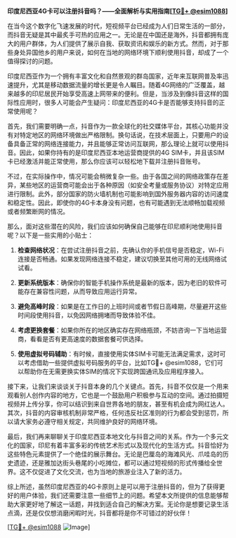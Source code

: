 **印度尼西亚4G卡可以注册抖音吗？——全面解析与实用指南[[TG💪+ @esim1088](https://t.me/s/esim1088)]**

在当今这个数字化飞速发展的时代，短视频平台已经成为人们日常生活的一部分，而抖音无疑是其中最炙手可热的应用之一。无论是在中国还是海外，抖音都拥有庞大的用户群体，为人们提供了展示自我、获取资讯和娱乐的新方式。然而，对于那些身处异国他乡的用户来说，如何在当地的网络环境下顺利使用抖音，却成了一个值得探讨的问题。

印度尼西亚作为一个拥有丰富文化和自然景观的群岛国家，近年来互联网普及率迅速提升，尤其是移动数据流量的增长更是令人瞩目。随着4G网络的广泛覆盖，越来越多的印尼居民开始享受高速上网带来的便利。但是，当涉及到像抖音这样的国际性应用时，很多人可能会产生疑问：印度尼西亚的4G卡是否能够支持抖音的正常使用呢？

首先，我们需要明确一点，抖音作为一款全球化的社交媒体平台，其核心功能并没有对特定地区的网络环境做出严格限制。换句话说，在技术层面上，只要用户的设备具备正常的网络连接能力，并且能够正常访问互联网，那么理论上就可以使用抖音。因此，如果你持有的是印度尼西亚本地运营商提供的4G SIM卡，并且该SIM卡已经激活并能正常使用，那么你应该可以轻松地下载并注册抖音账号。

不过，在实际操作中，情况可能会稍微复杂一些。由于各国之间的网络政策存在差异，某些地区的运营商可能会出于各种原因（如安全考量或服务协议）对特定应用进行限制。此外，部分国家的防火墙机制也可能影响到国外服务器内容的访问速度和稳定性。因此，即使你的4G卡本身没有问题，也有可能遇到无法顺畅加载视频或者频繁断网的情况。

那么，面对这些潜在的风险，我们应该如何确保自己能够在印尼顺利地使用抖音呢？以下是一些实用的小贴士：

1. **检查网络状况**：在尝试注册抖音之前，先确认你的手机信号是否稳定，Wi-Fi连接是否畅通。如果发现网络连接不稳定，建议切换至其他可用的无线网络试试看。

2. **更新系统版本**：确保你的智能手机操作系统是最新的版本，因为老旧的软件可能存在兼容性问题，从而导致应用运行异常。

3. **避免高峰时段**：如果是在工作日的上班时间或者节假日高峰期，尽量避开这些时间段使用抖音，以免因网络拥堵而导致体验不佳。

4. **考虑更换套餐**：如果你所在的地区确实存在网络瓶颈，不妨咨询一下当地运营商，看看是否有更高速度的数据套餐可供选择。

5. **使用虚拟号码辅助**：有时候，直接使用实体SIM卡可能无法满足需求，这时可以考虑借助一些提供虚拟号码服务的平台，比如TG💪+ @esim1088，它们可以帮助你在无需更换实体SIM的情况下实现跨国通讯及应用程序接入。

接下来，让我们来谈谈关于抖音本身的几个关键点。首先，抖音不仅仅是一个用来观看别人创作内容的地方，它也是一个鼓励用户积极参与互动的空间。通过拍摄短视频并上传分享，你可以结识到来自世界各地的朋友，甚至有机会成为网红达人。其次，抖音的内容审核机制非常严格，任何违反社区准则的行为都会受到惩罚，所以请大家务必遵守相关规定，共同维护良好的网络环境。

最后，我们再来聊聊关于印度尼西亚本地文化与抖音之间的关系。作为一个多元文化的国家，印尼有着丰富多彩的传统艺术形式以及现代化的生活方式。抖音恰好为这些特色元素提供了一个绝佳的展示舞台。无论是巴厘岛的海滩风光、爪哇岛的历史遗迹，还是雅加达街头巷尾的小吃摊位，都可以通过短视频的形式传播给全世界。这不仅促进了文化交流，也为当地的旅游业注入了新的活力。

综上所述，虽然印度尼西亚的4G卡原则上是可以用于注册抖音的，但为了获得更好的用户体验，我们还需要注意一些细节上的问题。希望本文所提供的信息能够帮助大家更好地了解这一话题，并找到适合自己的解决方案。无论你是想要记录生活点滴，还是仅仅想消磨闲暇时光，抖音都将是你不可错过的好伙伴！

[[TG💪+ @esim1088](https://t.me/s/esim1088) ![Image](https://i.postimg.cc/4NQfJmqS/Snipaste-2025-05-13-00-14-12.png)]